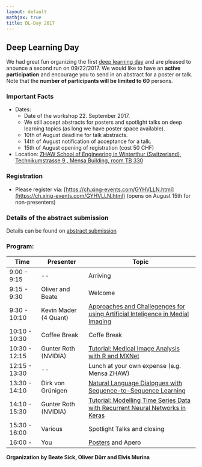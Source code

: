 ```yaml
---
layout: default
mathjax: true
title: DL-Day 2017
---
```


## Deep Learning Day

We had great fun organizing the first [deep learning day](https://sites.google.com/site/sdsdlday2016/) and are pleased to anounce a second run on 09/22/2017. We would like to have an **active participation** and encourage you to send in an abstract for a poster or talk. Note that the **number of participants will be limited to 60** persons.

### Important Facts
* Dates:  
  * Date of the workshop 22. September 2017.  
  * We still accept abstracts for posters and spotlight talks on deep learning topics (as long we have poster space available).   
  * 10th of August deadline for talk abstracts.  
  * 14th of August notification of acceptance for a talk.  
  * 15th of August opening of registration (cost 50 CHF)  
* Location: [ZHAW School of Engineering in Winterthur (Switzerland), Technikumstrasse 9 , Mensa Building, room TB 330](https://www.google.com/maps/place/47%C2%B029'48.6%22N+8%C2%B043'48.0%22E/@47.496818,8.730752,18z/data=!4m5!3m4!1s0x0:0x0!8m2!3d47.496828!4d8.73?hl=en-US)

### Registration
* Please register via: [https://ch.xing-events.com/GYHVLLN.html](https://ch.xing-events.com/GYHVLLN.html) (opens on August 15th for non-presenters)

### Details of the abstract submission
Details can be found on [abstract submission](abstract)


### Program: 

Time | Presenter | Topic 
-----|-----------|----------------------
9:00 - 9:15  | --        | Arriving
9:15 - 9:30  | Oliver and Beate | Welcome
9:30 - 10:10 | Kevin Mader (4 Quant) | [Approaches and Challegenges for using Artificial Inteligence in Medial Imaging](mader.md) 
10:10 - 10:30 | Coffee Break | Coffe Break
10:30 - 12:15 | Gunter Roth (NVIDIA) | [Tutorial: Medical Image Analysis with R and MXNet](https://developer.nvidia.com/dli/onlinelabs)
12:15 - 13:30 | -- | Lunch at your own expense (e.g. Mensa ZHAW)
13:30 - 14:10 | Dirk von Grünigen | [Natural Language Dialogues with Sequence-to-Sequence Learning](grun.md)
14:10 - 15:30 | Gunter Roth (NVIDIA) | [Tutorial: Modelling Time Series Data with Recurrent Neural Networks in Keras](https://developer.nvidia.com/dli/onlinelabs)
15:30 - 16:00 | Various | Spotlight Talks and closing
16:00 -  | You | [Posters](posters.md) and Apero


**Organization by Beate Sick, Oliver Dürr and Elvis Murina**
